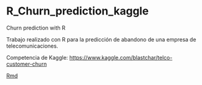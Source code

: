 # R_Churn_prediction_kaggle
Churn prediction with R

Trabajo realizado con R para la predicción de abandono de una empresa de telecomunicaciones.

Competencia de Kaggle:
https://www.kaggle.com/blastchar/telco-customer-churn

[Rmd](https://github.com/brianferrol/R_Churn_prediction_kaggle/blob/master/project/R_churn_prediction_markdown.Rmd)
